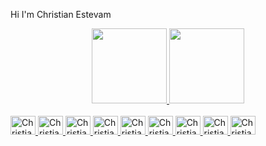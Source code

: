 Hi I'm Christian Estevam

<div align="center">
  <a href="https://github.com/christianestevam">
  <img height="120em" src="https://github-readme-stats.vercel.app/api?username=christianestevam&show_icons=true&theme=tokyonight&include_all_commits=true&count_private=true"/>
  <img height="120em" src="https://github-readme-stats.vercel.app/api/top-langs/?username=christianestevam&layout=compact&langs_count=7&theme=tokyonight"/>
</div>
  
 <div style="display: inline_block"><br>
   
   <img alt="Christian-r" height="30" width="40" src="https://cdn.jsdelivr.net/gh/devicons/devicon/icons/javascript/javascript-original.svg" />
   <img alt="Christian-r" height="30" width="40" src="https://cdn.jsdelivr.net/gh/devicons/devicon/icons/typescript/typescript-original.svg" />
   <img alt="Christian-r" height="30" width="40" src="https://cdn.jsdelivr.net/gh/devicons/devicon/icons/python/python-original.svg" />
   <img alt="Christian-r" height="30" width="40" src="https://cdn.jsdelivr.net/gh/devicons/devicon/icons/react/react-original.svg" />
   <img alt="Christian-r" height="30" width="40" src="https://cdn.jsdelivr.net/gh/devicons/devicon/icons/git/git-original.svg" />
   <img alt="Christian-r" height="30" width="40" src="https://cdn.jsdelivr.net/gh/devicons/devicon/icons/vscode/vscode-original.svg" />
   <img alt="Christian-r" height="30" width="40" src="https://cdn.jsdelivr.net/gh/devicons/devicon/icons/firebase/firebase-plain.svg" />
   <img alt="Christian-r" height="30" width="40" src="https://cdn.jsdelivr.net/gh/devicons/devicon/icons/googlecloud/googlecloud-original.svg" />
   <img alt="Christian-r" height="30" width="40" src="https://cdn.jsdelivr.net/gh/devicons/devicon/icons/mongodb/mongodb-original.svg" />
   
  
